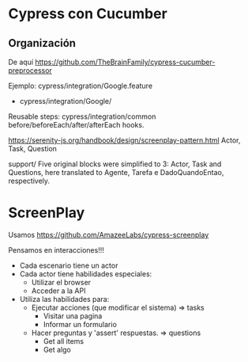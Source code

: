 # Cypress con Cucumber

## Organización

De aquí https://github.com/TheBrainFamily/cypress-cucumber-preprocessor

Ejemplo:
cypress/integration/Google.feature 
- cypress/integration/Google/

Reusable steps:
cypress/integration/common
before/beforeEach/after/afterEach hooks.

https://serenity-js.org/handbook/design/screenplay-pattern.html
Actor, Task, Question

support/
Five original blocks were simplified to 3: Actor, Task and Questions, here translated to Agente, Tarefa e DadoQuandoEntao, respectively.


# ScreenPlay
Usamos https://github.com/AmazeeLabs/cypress-screenplay

Pensamos en interacciones!!!
- Cada escenario tiene un actor
- Cada actor tiene habilidades especiales:
  - Utilizar el browser
  - Acceder a la API
- Utiliza las habilidades para:
  - Ejecutar acciones (que modificar el sistema) => tasks
    - Visitar una pagina
    - Informar un formulario
  - Hacer preguntas y 'assert' respuestas. => questions
    - Get all items
    - Get algo


